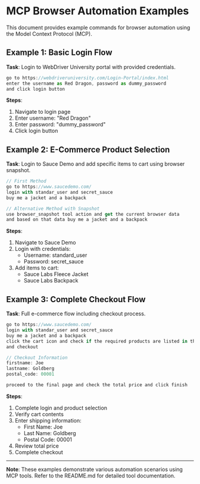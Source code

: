 # MCP Browser Automation Examples

This document provides example commands for browser automation using the Model Context Protocol (MCP).

## Example 1: Basic Login Flow

**Task**: Login to WebDriver University portal with provided credentials.

```javascript
go to https://webdriveruniversity.com/Login-Portal/index.html  
enter the username as Red Dragon, password as dummy_password 
and click login button
```

**Steps**:
1. Navigate to login page
2. Enter username: "Red Dragon"
3. Enter password: "dummy_password"
4. Click login button

## Example 2: E-Commerce Product Selection

**Task**: Login to Sauce Demo and add specific items to cart using browser snapshot.

```javascript
// First Method
go to https://www.saucedemo.com/ 
login with standar_user and secret_sauce
buy me a jacket and a backpack

// Alternative Method with Snapshot
use browser_snapshot tool action and get the current browser data
and based on that data buy me a jacket and a backpack
```

**Steps**:
1. Navigate to Sauce Demo
2. Login with credentials:
   - Username: standard_user
   - Password: secret_sauce
3. Add items to cart:
   - Sauce Labs Fleece Jacket
   - Sauce Labs Backpack

## Example 3: Complete Checkout Flow

**Task**: Full e-commerce flow including checkout process.

```javascript
go to https://www.saucedemo.com/ 
login with standar_user and secret_sauce
buy me a jacket and a backpack
click the cart icon and check if the required products are listed in the page
and checkout 

// Checkout Information
firstname: Joe
lastname: Goldberg
postal_code: 00001

proceed to the final page and check the total price and click finish
```

**Steps**:
1. Complete login and product selection
2. Verify cart contents
3. Enter shipping information:
   - First Name: Joe
   - Last Name: Goldberg
   - Postal Code: 00001
4. Review total price
5. Complete checkout

---

**Note**: These examples demonstrate various automation scenarios using MCP tools. Refer to the README.md for detailed tool documentation.